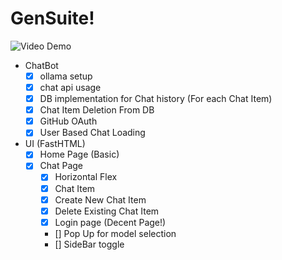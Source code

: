 # GenSuite!

![Video Demo](others/output.gif)

- ChatBot
    - [x] ollama setup
    - [x] chat api usage
    - [x] DB implementation for Chat history (For each Chat Item)
    - [x] Chat Item Deletion From DB
    - [x] GitHub OAuth
    - [x] User Based Chat Loading

- UI (FastHTML)
    - [x] Home Page (Basic)
    - [x] Chat Page
        - [x] Horizontal Flex
        - [x] Chat Item
        - [x] Create New Chat Item
        - [x] Delete Existing Chat Item
        - [x] Login page (Decent Page!)
        - [] Pop Up for model selection
        - [] SideBar toggle 

